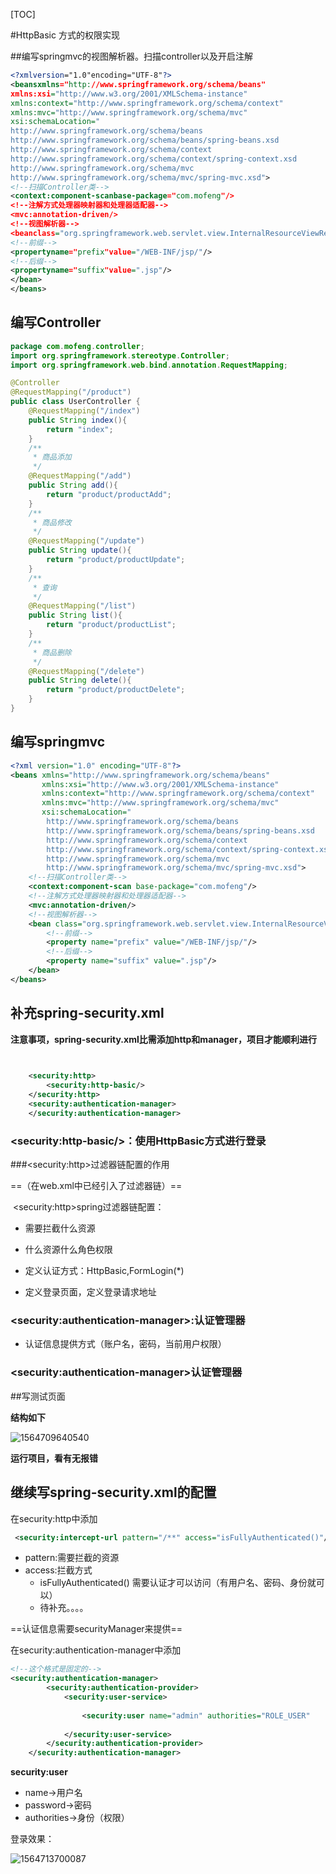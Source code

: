 [TOC]

#HttpBasic 方式的权限实现

##编写springmvc的视图解析器。扫描controller以及开启注解

~~~xml
<?xmlversion="1.0"encoding="UTF-8"?>
<beansxmlns="http://www.springframework.org/schema/beans"
xmlns:xsi="http://www.w3.org/2001/XMLSchema-instance"
xmlns:context="http://www.springframework.org/schema/context"
xmlns:mvc="http://www.springframework.org/schema/mvc"
xsi:schemaLocation="
http://www.springframework.org/schema/beans
http://www.springframework.org/schema/beans/spring-beans.xsd
http://www.springframework.org/schema/context
http://www.springframework.org/schema/context/spring-context.xsd
http://www.springframework.org/schema/mvc
http://www.springframework.org/schema/mvc/spring-mvc.xsd">
<!--扫描Controller类-->
<context:component-scanbase-package="com.mofeng"/>
<!--注解方式处理器映射器和处理器适配器-->
<mvc:annotation-driven/>
<!--视图解析器-->
<beanclass="org.springframework.web.servlet.view.InternalResourceViewResolver">
<!--前缀-->
<propertyname="prefix"value="/WEB-INF/jsp/"/>
<!--后缀-->
<propertyname="suffix"value=".jsp"/>
</bean>
</beans>

~~~

## 编写Controller

~~~java
package com.mofeng.controller;
import org.springframework.stereotype.Controller;
import org.springframework.web.bind.annotation.RequestMapping;

@Controller
@RequestMapping("/product")
public class UserController {
    @RequestMapping("/index")
    public String index(){
        return "index";
    }
    /**
     * 商品添加
     */
    @RequestMapping("/add")
    public String add(){
        return "product/productAdd";
    }
    /**
     * 商品修改
     */
    @RequestMapping("/update")
    public String update(){
        return "product/productUpdate";
    }
    /**
     * 查询
     */
    @RequestMapping("/list")
    public String list(){
        return "product/productList";
    }
    /**
     * 商品删除
     */
    @RequestMapping("/delete")
    public String delete(){
        return "product/productDelete";
    }
}

~~~

## 编写springmvc

~~~xml
<?xml version="1.0" encoding="UTF-8"?>
<beans xmlns="http://www.springframework.org/schema/beans"
       xmlns:xsi="http://www.w3.org/2001/XMLSchema-instance"
       xmlns:context="http://www.springframework.org/schema/context"
       xmlns:mvc="http://www.springframework.org/schema/mvc"
       xsi:schemaLocation="
        http://www.springframework.org/schema/beans
        http://www.springframework.org/schema/beans/spring-beans.xsd
        http://www.springframework.org/schema/context
        http://www.springframework.org/schema/context/spring-context.xsd
        http://www.springframework.org/schema/mvc
        http://www.springframework.org/schema/mvc/spring-mvc.xsd">
    <!--扫描Controller类-->
    <context:component-scan base-package="com.mofeng"/>
    <!--注解方式处理器映射器和处理器适配器-->
    <mvc:annotation-driven/>
    <!--视图解析器-->
    <bean class="org.springframework.web.servlet.view.InternalResourceViewResolver">
        <!--前缀-->
        <property name="prefix" value="/WEB-INF/jsp/"/>
        <!--后缀-->
        <property name="suffix" value=".jsp"/>
    </bean>
</beans>
~~~

## 补充spring-security.xml

**注意事项，spring-security.xml比需添加http和manager，项目才能顺利进行**

~~~xml
	

	<security:http>
        <security:http-basic/>
    </security:http>
    <security:authentication-manager>
    </security:authentication-manager>
~~~

###  \<security:http-basic/\>：使用HttpBasic方式进行登录

###\<security:http\>过滤器链配置的作用

==（在web.xml中已经引入了过滤器链）==

​		\<security:http\>spring过滤器链配置：

* 需要拦截什么资源

* 什么资源什么角色权限

* 定义认证方式：HttpBasic,FormLogin(*) 

* 定义登录页面，定义登录请求地址

### \<security:authentication-manager\>:认证管理器

* 认证信息提供方式（账户名，密码，当前用户权限）

### \<security:authentication-manager\>认证管理器

##写测试页面

**结构如下**

![1564709640540](E:\Typora笔记\spring_security\assets\1564709640540.png)

**运行项目，看有无报错**

## 继续写spring-security.xml的配置

在security:http中添加

```xml
 <security:intercept-url pattern="/**" access="isFullyAuthenticated()"/>
```

* pattern:需要拦截的资源
* access:拦截方式
  * isFullyAuthenticated()	需要认证才可以访问（有用户名、密码、身份就可以）
  * 待补充。。。。

==认证信息需要securityManager来提供==

在security:authentication-manager中添加

~~~XML
<!--这个格式是固定的-->
<security:authentication-manager>
        <security:authentication-provider>
            <security:user-service>
               
                <security:user name="admin" authorities="ROLE_USER" 								password="123456"/>
                
            </security:user-service>
        </security:authentication-provider>
    </security:authentication-manager>
~~~

**security:user**

* name→用户名
* password→密码
* authorities→身份（权限）

登录效果：

![1564713700087](E:\Typora笔记\spring_security\assets\1564713700087.png)
